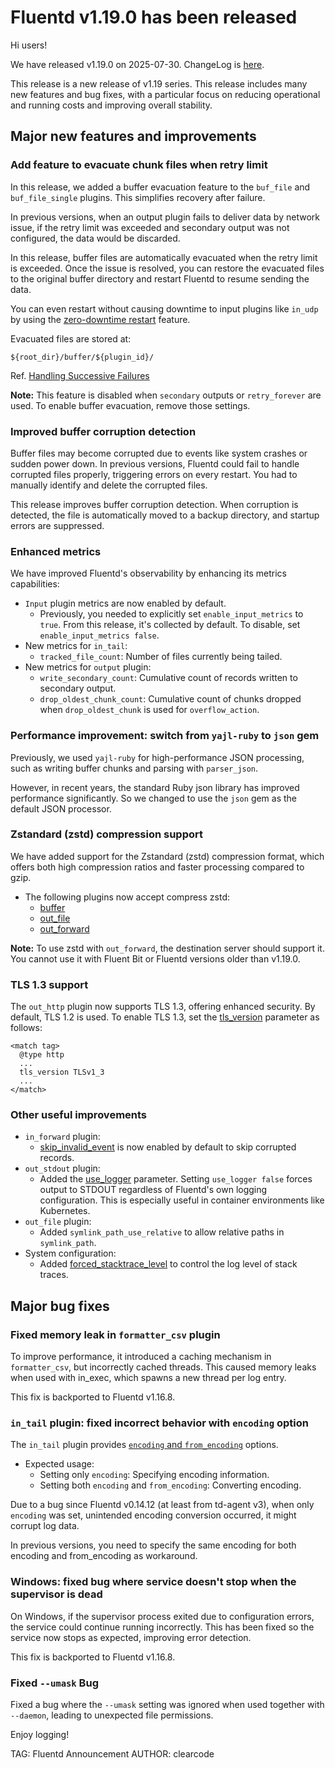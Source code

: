 # Fluentd v1.19.0 has been released

Hi users!

We have released v1.19.0 on 2025-07-30.
ChangeLog is [here](https://github.com/fluent/fluentd/blob/master/CHANGELOG.md#release-v1190---20250730).

This release is a new release of v1.19 series.
This release includes many new features and bug fixes, with a particular focus on reducing operational and running costs and improving overall stability.

## Major new features and improvements
### Add feature to evacuate chunk files when retry limit
In this release, we added a buffer evacuation feature to the `buf_file` and `buf_file_single` plugins.
This simplifies recovery after failure.

In previous versions,
when an output plugin fails to deliver data by network issue,
if the retry limit was exceeded and secondary output was not configured, the data would be discarded.

In this release, buffer files are automatically evacuated when the retry limit is exceeded. Once the issue is resolved,
you can restore the evacuated files to the original buffer directory and restart Fluentd to resume sending the data.

You can even restart without causing downtime to input plugins like `in_udp` by using the [zero-downtime restart](https://docs.fluentd.org/deployment/zero-downtime-restart) feature.

Evacuated files are stored at:

```
${root_dir}/buffer/${plugin_id}/
```

Ref. [Handling Successive Failures](https://docs.fluentd.org/buffer#handling-successive-failures)

**Note:** This feature is disabled when `secondary` outputs or `retry_forever` are used. To enable buffer evacuation, remove those settings.

### Improved buffer corruption detection
Buffer files may become corrupted due to events like system crashes or sudden power down.
In previous versions, Fluentd could fail to handle corrupted files properly, triggering errors on every restart.
You had to manually identify and delete the corrupted files.

This release improves buffer corruption detection.
When corruption is detected, the file is automatically moved to a backup directory, and startup errors are suppressed.

### Enhanced metrics
We have improved Fluentd's observability by enhancing its metrics capabilities:

* `Input` plugin metrics are now enabled by default.
  * Previously, you needed to explicitly set `enable_input_metrics` to `true`. From this release, it's collected by default. To disable, set `enable_input_metrics false`.
* New metrics for `in_tail`:
  * `tracked_file_count`: Number of files currently being tailed.
* New metrics for `output` plugin:
  * `write_secondary_count`: Cumulative count of records written to secondary output.
  * `drop_oldest_chunk_count`: Cumulative count of chunks dropped when `drop_oldest_chunk` is used for `overflow_action`.

### Performance improvement: switch from `yajl-ruby` to `json` gem
Previously, we used `yajl-ruby` for high-performance JSON processing, such as writing buffer chunks and parsing with `parser_json`.

However, in recent years, the standard Ruby json library has improved performance significantly. So we changed to use the `json` gem as the default JSON processor.

### Zstandard (zstd) compression support
We have added support for the Zstandard (zstd) compression format, which offers both high compression ratios and faster processing compared to gzip.

* The following plugins now accept compress zstd:
  * [buffer](https://docs.fluentd.org/configuration/buffer-section#buffering-parameters)
  * [out_file](https://docs.fluentd.org/output/file#compress)
  * [out_forward](https://docs.fluentd.org/output/forward#compress)

**Note:** To use zstd with `out_forward`, the destination server should support it. You cannot use it with Fluent Bit or Fluentd versions older than v1.19.0.

### TLS 1.3 support
The `out_http` plugin now supports TLS 1.3, offering enhanced security.
By default, TLS 1.2 is used. To enable TLS 1.3, set the [tls_version](https://docs.fluentd.org/output/http#tls_version) parameter as follows:

```
<match tag>
  @type http
  ...
  tls_version TLSv1_3
  ...
</match>
```

### Other useful improvements
* `in_forward` plugin:
  * [skip_invalid_event](https://docs.fluentd.org/input/forward#skip_invalid_event) is now enabled by default to skip corrupted records.
* `out_stdout` plugin:
  * Added the [use_logger](https://docs.fluentd.org/output/stdout#use_logger) parameter. Setting `use_logger false` forces output to STDOUT regardless of Fluentd's own logging configuration. This is especially useful in container environments like Kubernetes.
* `out_file` plugin:
  * Added `symlink_path_use_relative` to allow relative paths in `symlink_path`.
* System configuration:
  * Added [forced_stacktrace_level](https://docs.fluentd.org/deployment/system-config#forced_stacktrace_level) to control the log level of stack traces.

## Major bug fixes
### Fixed memory leak in `formatter_csv` plugin
To improve performance, it introduced a caching mechanism in `formatter_csv`, but incorrectly cached threads.
This caused memory leaks when used with in_exec, which spawns a new thread per log entry.

This fix is backported to Fluentd v1.16.8.

### `in_tail` plugin: fixed incorrect behavior with `encoding` option
The `in_tail` plugin provides [`encoding` and `from_encoding`](https://docs.fluentd.org/input/tail#encoding-from_encoding) options.

* Expected usage:
  * Setting only `encoding`: Specifying encoding information.
  * Setting both `encoding` and `from_encoding`: Converting encoding.

Due to a bug since Fluentd v0.14.12 (at least from td-agent v3),
when only `encoding` was set, unintended encoding conversion occurred, it might corrupt log data.

In previous versions, you need to specify the same encoding for both encoding and from_encoding as workaround.

### Windows: fixed bug where service doesn't stop when the supervisor is dead
On Windows, if the supervisor process exited due to configuration errors, the service could continue running incorrectly.
This has been fixed so the service now stops as expected, improving error detection.

This fix is backported to Fluentd v1.16.8.

### Fixed `--umask` Bug
Fixed a bug where the `--umask` setting was ignored when used together with `--daemon`, leading to unexpected file permissions.

Enjoy logging!

TAG: Fluentd Announcement
AUTHOR: clearcode
